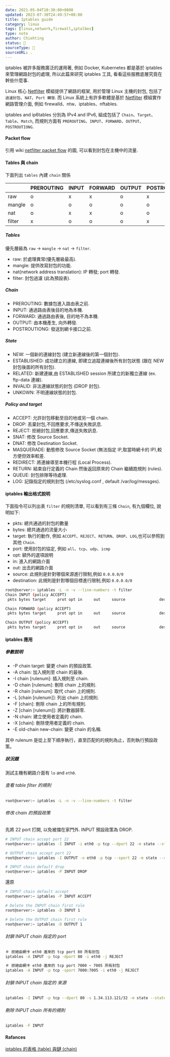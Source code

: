 ```yaml
---
date: 2021-05-04T10:30:00+0800
updated: 2023-07-30T24:49:57+08:00
title: Iptables guide
category: linux
tags: [linux,network,firewall,iptalbes]
type: note
author: Chiehting
status: 🌲
sourceType: 📜️
sourceURL: .
---
```


iptables 被許多服務廣泛的運用著, 例如 Docker, Kubernetes 都是基於 iptables 來管理網路封包的處理, 所以此篇來研究 iptables 工具, 看看這些服務底層究竟在幹些什麼事.

<!--more-->

Linux 核心 [Netfilter] 模組提供了網路的框架, 用於管理 Linux 主機的封包, 包括了`過濾封包`、`NAT`、`Port 轉發`. 而 Linux 系統上有許多軟體是基於 [Netfilter] 模組實作網路管理介面, 例如 firewalld、ntw、iptables、nftables.

iptables and ip6tables 分別為 IPv4 and IPv6, 組成包括了 `Chain`、`Target`、`Table`、`Match`, 而規則方面有 `PREROUTING`、`INPUT`、`FORWARD`、`OUTPUT`、`POSTROUTIONG`.

#### Packet flow

引用 wiki [netfilter packet flow](https://upload.wikimedia.org/wikipedia/commons/3/37/Netfilter-packet-flow.svg
) 的圖, 可以看到封包在主機中的流量.

#### Tables 與 chain

下面列出 `tables` 內建 `chain` 關係

||PREROUTING|INPUT|FORWARD|OUTPUT|POSTROUTIONG|
|---|---|---|---|---|---|
|raw|o|x|x|o|x|
|mangle|o|o|o|o|o|
|nat|o|x|x|o|o|
|filter|x|o|o|o|x|

##### Tables

優先層級為 `raw` -> `mangle` -> `nat` -> `filter`.

* raw: 於處理異常(優先層級最高).
* mangle: 提供改寫封包的功能.
* nat(network address translation): IP 轉發; port 轉發.
* filter: 封包過濾 (此為預設表).

##### Chain

* PREROUTING: 數據包進入路由表之前.
* INPUT: 通過路由表後目的地為本機.
* FORWARD: 通過路由表後, 目的地不為本機.
* OUTPUT: 由本機產生, 向外轉發.
* POSTROUTIONG: 發送到網卡接口之前.

##### State

* NEW: 一個新的連線封包 (建立新連線後的第一個封包).
* ESTABLISHED: 成功建立的連線, 即建立追蹤連線後所有封包狀態 (跟在 NEW 封包後面的所有封包).
* RELATED: 新建連線,由 ESTABLISHED session 所建立的新獨立連線 (ex. ftp-data 連線).
* INVALID: 非法連線狀態的封包 (DROP 封包).
* UNKOWN: 不明連線狀態的封包.

##### Policy and target

* ACCEPT: 允許封包移動至目的地或另一個 chain.
* DROP: 丟棄封包,不回應要求,不傳送失敗訊息.
* REJECT: 拒絕封包,回應要求,傳送失敗訊息.
* SNAT: 修改 Source Socket.
* DNAT: 修改 Destination Socket.
* MASQUERADE: 動態修改 Source Socket (無法指定 IP,取當時網卡的 IP),較方便但效率較差.
* REDIRECT: 將連線導至本機行程 (Local Process).
* RETURN: 結束自行定義的 Chain 然後返回原來的 Chain 繼續跑規則 (rules).
* QUEUE: 封包排隊等待處理.
* LOG: 記錄指定的規則封包 (/etc/syslog.conf , default /var/log/messges).

#### iptables 輸出格式說明

下面指令可以列出表 `filter` 的規則清單, 可以看到有三條 `Chain`, 有九個欄位, 說明如下:

* pkts: 總共通過的封包的數量
* bytes: 總共通過的流量大小
* target: 執行的動作, 例如 `ACCEPT`、`REJECT`、`RETURN`、`DROP`、`LOG`,也可以參照到其他 `Chain`.
* port: 使用封包的協定, 例如 `all`、`tcp`、`udp`、`icmp`
* opt: 額外的選項說明
* in: 進入的網路介面
* out: 出去的網路介面
* source: 此規則是針對哪個來源進行限制,例如 `0.0.0.0/0`
* destination: 此規則是針對哪個目標進行限制,例如 `0.0.0.0/0`

```bash
root@server:~ iptables -L -n -v --line-numbers -t filter
Chain INPUT (policy ACCEPT)
 pkts bytes target     prot opt in     out     source               destination

Chain FORWARD (policy ACCEPT)
 pkts bytes target     prot opt in     out     source               destination

Chain OUTPUT (policy ACCEPT)
 pkts bytes target     prot opt in     out     source               destination
```

#### iptables 應用

##### 參數說明

* -P chain target: 變更 chain 的預設政策.
* -A chain: 加入規則至 chain 的最後.
* -I chain [rulenum]: 插入規則至 chain.
* -D chain [rulenum]: 刪除 chain 上的規則.
* -R chain [rulenum]: 取代 chain 上的規則.
* -L [chain [rulenum]]: 列出 chain 上的規則.
* -F [chain]: 刪除 chain 上的所有規則.
* -Z [chain [rulenum]]: 將計數器歸零.
* -N chain: 建立使用者定義的 chain.
* -X [chain]: 刪除使用者定義的 chain.
* -E old-chain new-chain: 變更 chain 的名稱.

其中 rulenum 是從上至下順序執行，直至匹配的的規則為止，否則執行預設政策。

##### 狀況題

測試主機有網路介面有 `lo` and `eth0`.

###### 查看 table filter 的規則

```bash
root@server:~ iptables -L -n -v --line-numbers -t filter
```

###### 修改 chain 的預設政策

先將 22 port 打開, 以免被擋在家門外. INPUT 預設政策為 DROP.

```bash
# INPUT chain accept port 22
root@server:~ iptables -I INPUT -i eth0 -p tcp --dport 22 -m state --state NEW,ESTABLISHED -j ACCEPT

# OUTPUT chain accept port 22
root@server:~ iptables -I OUTPUT -o eth0 -p tcp --sport 22 -m state --state ESTABLISHED -j ACCEPT

# INPUT chain default drop
root@server:~ iptables -P INPUT DROP
```

還原

```bash
# INPUT chain default accept
root@server:~ iptables -P INPUT ACCEPT

# Delete the INPUT chain first rule
root@server:~ iptables -D INPUT 1

# Delete the OUTPUT chain first rule
root@server:~ iptables -D OUTPUT 1
```

###### 封鎖 INPUT chain 指定的 port

```bash
＃ 拒絕由網卡 eth0 進來的 tcp port 80 所有封包
iptables -A INPUT -p tcp -dport 80 -i eth0 -j REJECT

＃ 拒絕由網卡 eth0 進來的 tcp port 7000 ~ 7005 所有封包
iptables -A INPUT -p tcp -sport 7000:7005 -i eth0 -j REJECT
```

###### 封鎖 INPUT chain 指定的 來源

```bash
iptables -I INPUT -p tcp --dport 80 -s 1.34.113.121/32 -m state --state ESTABLISHED -j REJECT
```

###### 刪除 INPUT chain 所有的規則

```bash
iptables -F INPUT
```

#### Rafances

[iptables 的表格 (table) 與鏈 (chain)](http://linux.vbird.org/linux_server/0250simple_firewall.php#netfilter_chain)

[Netfilter]: https://www.netfilter.org/
